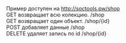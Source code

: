 Пример доступен на http://soctools.pw/shop
<br>
GET возвращает всю колекцию. /shop <br>
GET возвращает один объект. /shop/{id} <br>
POST добавляет данные /shop <br>
DELETE удаляет запись по id /shop/{id}<br>

